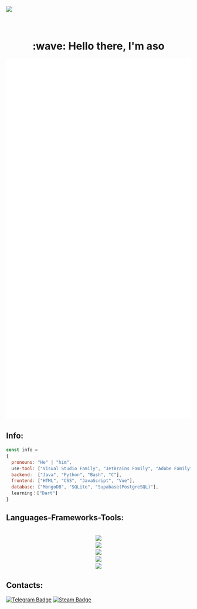  <img src="https://github.com/Anmol-Baranwal/Cool-GIFs-For-GitHub/assets/74038190/d48893bd-0757-481c-8d7e-ba3e163feae7" />
<br>
<div id="header" align="right">
  <img src="https://komarev.com/ghpvc/?username=aso-off&abbreviated=true" alt=""/>
</div>
<br>
<h1 align="center" id="macropower-title">:wave: Hello there, I'm aso</h1>
<p align="center"><img src="https://raw.githubusercontent.com/aso-off/aso-off/main/github-metrics.svg" alt="GitHub Streak" class="stats" /></p>
<!-- <p align="left"> My top-using languages: </p> -->
<!-- <p align="center"> <img src="https://github-readme-stats.vercel.app/api?username=aso-off&layout=compact&bg_color=22272E&text_color=9F9F9F" ></p> -->
<!-- <p align="center"> <img src="https://github-readme-stats.vercel.app/api/top-langs/?username=aso-off&layout=compact&bg_color=22272E&text_color=9F9F9F" ></p> -->
<p align="center">

## Info:
```js
const info =
{
  pronouns: "He" | "him",
  use-tool: ["Visual Studio Family", "JetBrains Family", "Adobe Family", "Figma"],
  backend:  ["Java", "Python", "Bash", "C"],
  frontend: ["HTML", "CSS", "JavaScript", "Vue"],
  database: ["MongoDB", "SQLite", "Supabase(PostgreSQL)"],
  learning：["Dart"]
}
```

<h2 align="left">Languages-Frameworks-Tools: </h2>
<br/>
<div align="center">
<img src="https://skillicons.dev/icons?i=java,python,supabase,mongodb,c,javascript&theme=dark" /><br>
  <img src="https://skillicons.dev/icons?i=html,css,vue,nodejs,bootstrap&theme=dark" /><br>
  <img src="https://skillicons.dev/icons?i=vscode,visualstudio,idea,pycharm,webstorm&theme=dark" /><br>
  <img src="https://skillicons.dev/icons?i=figma,ai,ae,ps,xd&theme=dark" /><br>
  <img src="https://skillicons.dev/icons?i=windows,linux,raspberrypi,postman,git,docker&theme=dark" /><br>
</div>

## Contacts:

[![Telegram Badge](https://img.shields.io/badge/Telegram-blue?style=flat&logo=telegram&logoColor=white)](https://t.me/infoaso)
[![Steam Badge](https://img.shields.io/badge/Steam-black?style=flat&logo=steam&logoColor=white)](https://steamcommunity.com/id/aso_off/)

